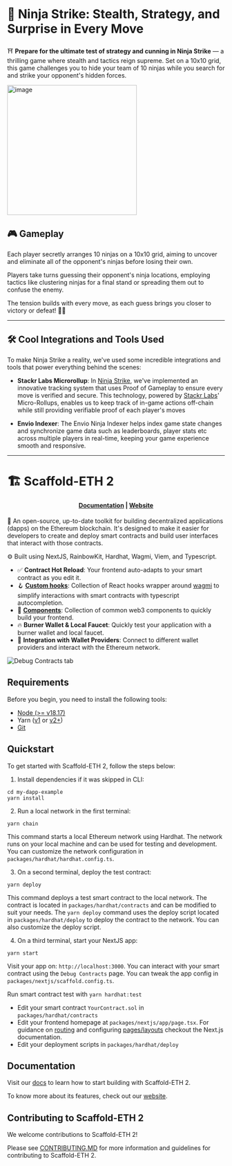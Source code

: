 # 🥷 **Ninja Strike: Stealth, Strategy, and Surprise in Every Move**

⛩️ **Prepare for the ultimate test of strategy and cunning in Ninja Strike** — a thrilling game where stealth and tactics reign supreme. Set on a 10x10 grid, this game challenges you to hide your team of 10 ninjas while you search for and strike your opponent's hidden forces.

<img src="https://github.com/user-attachments/assets/6226078f-f04a-4046-a0da-e1ef3ebd95f5" alt="image" width="300"/>

## 🎮 **Gameplay**

Each player secretly arranges 10 ninjas on a 10x10 grid, aiming to uncover and eliminate all of the opponent's ninjas before losing their own. 

Players take turns guessing their opponent's ninja locations, employing tactics like clustering ninjas for a final stand or spreading them out to confuse the enemy.

The tension builds with every move, as each guess brings you closer to victory or defeat! 🥷🎯

---

## 🛠 **Cool Integrations and Tools Used**

To make Ninja Strike a reality, we've used some incredible integrations and tools that power everything behind the scenes:

- **Stackr Labs Microrollup**: In [Ninja Strike](https://github.com/ChanX21/Envio-Ninja-Indexer), we've implemented an innovative tracking system that uses Proof of Gameplay to ensure every move is verified and secure. This technology, powered by [Stackr Labs](https://github.com/ChanX21/Ninja-Unity-ETH-Online-2024/tree/main/packages/backend/ninja)' Micro-Rollups, enables us to keep track of in-game actions off-chain while still providing verifiable proof of each player's moves
  
- **Envio Indexer**: The Envio Ninja Indexer helps index game state changes and synchronize game data such as leaderboards, player stats etc across multiple players in real-time, keeping your game experience smooth and responsive.

---



# 🏗 Scaffold-ETH 2

<h4 align="center">
  <a href="https://docs.scaffoldeth.io">Documentation</a> |
  <a href="https://scaffoldeth.io">Website</a>
</h4>

🧪 An open-source, up-to-date toolkit for building decentralized applications (dapps) on the Ethereum blockchain. It's designed to make it easier for developers to create and deploy smart contracts and build user interfaces that interact with those contracts.

⚙️ Built using NextJS, RainbowKit, Hardhat, Wagmi, Viem, and Typescript.

- ✅ **Contract Hot Reload**: Your frontend auto-adapts to your smart contract as you edit it.
- 🪝 **[Custom hooks](https://docs.scaffoldeth.io/hooks/)**: Collection of React hooks wrapper around [wagmi](https://wagmi.sh/) to simplify interactions with smart contracts with typescript autocompletion.
- 🧱 [**Components**](https://docs.scaffoldeth.io/components/): Collection of common web3 components to quickly build your frontend.
- 🔥 **Burner Wallet & Local Faucet**: Quickly test your application with a burner wallet and local faucet.
- 🔐 **Integration with Wallet Providers**: Connect to different wallet providers and interact with the Ethereum network.

![Debug Contracts tab](https://github.com/scaffold-eth/scaffold-eth-2/assets/55535804/b237af0c-5027-4849-a5c1-2e31495cccb1)

## Requirements

Before you begin, you need to install the following tools:

- [Node (>= v18.17)](https://nodejs.org/en/download/)
- Yarn ([v1](https://classic.yarnpkg.com/en/docs/install/) or [v2+](https://yarnpkg.com/getting-started/install))
- [Git](https://git-scm.com/downloads)

## Quickstart

To get started with Scaffold-ETH 2, follow the steps below:

1. Install dependencies if it was skipped in CLI:

```
cd my-dapp-example
yarn install
```

2. Run a local network in the first terminal:

```
yarn chain
```

This command starts a local Ethereum network using Hardhat. The network runs on your local machine and can be used for testing and development. You can customize the network configuration in `packages/hardhat/hardhat.config.ts`.

3. On a second terminal, deploy the test contract:

```
yarn deploy
```

This command deploys a test smart contract to the local network. The contract is located in `packages/hardhat/contracts` and can be modified to suit your needs. The `yarn deploy` command uses the deploy script located in `packages/hardhat/deploy` to deploy the contract to the network. You can also customize the deploy script.

4. On a third terminal, start your NextJS app:

```
yarn start
```

Visit your app on: `http://localhost:3000`. You can interact with your smart contract using the `Debug Contracts` page. You can tweak the app config in `packages/nextjs/scaffold.config.ts`.

Run smart contract test with `yarn hardhat:test`

- Edit your smart contract `YourContract.sol` in `packages/hardhat/contracts`
- Edit your frontend homepage at `packages/nextjs/app/page.tsx`. For guidance on [routing](https://nextjs.org/docs/app/building-your-application/routing/defining-routes) and configuring [pages/layouts](https://nextjs.org/docs/app/building-your-application/routing/pages-and-layouts) checkout the Next.js documentation.
- Edit your deployment scripts in `packages/hardhat/deploy`


## Documentation

Visit our [docs](https://docs.scaffoldeth.io) to learn how to start building with Scaffold-ETH 2.

To know more about its features, check out our [website](https://scaffoldeth.io).

## Contributing to Scaffold-ETH 2

We welcome contributions to Scaffold-ETH 2!

Please see [CONTRIBUTING.MD](https://github.com/scaffold-eth/scaffold-eth-2/blob/main/CONTRIBUTING.md) for more information and guidelines for contributing to Scaffold-ETH 2.
